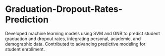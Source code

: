 # Graduation-Dropout-Rates-Prediction

Developed machine learning models using SVM and GNB to predict student graduation and dropout rates, integrating personal, academic, and demographic data. Contributed to advancing predictive modeling for student enrollment.
